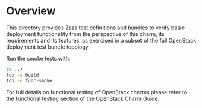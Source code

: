 # Overview

This directory provides Zaza test definitions and bundles to verify basic
deployment functionality from the perspective of this charm, its requirements
and its features, as exercised in a subset of the full OpenStack deployment
test bundle topology.

Run the smoke tests with:

```bash
cd ../
tox -e build
tox -e func-smoke
```

For full details on functional testing of OpenStack charms please refer to
the [functional testing](https://docs.openstack.org/charm-guide/latest/reference/testing.html#functional-testing)
section of the OpenStack Charm Guide.